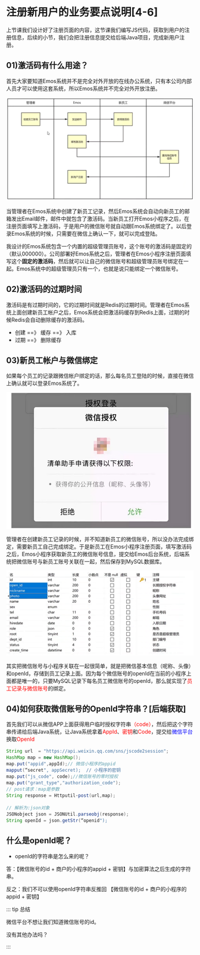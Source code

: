 # 注册新用户的业务要点说明[4-6]

上节课我们设计好了注册页面的内容，这节课我们编写JS代码，获取到用户的注册信息，后续的小节，我们会把注册信息提交给后端Java项目，完成新用户注册。

## 01)激活码有什么用途？

首先大家要知道Emos系统并不是完全对外开放的在线办公系统，只有本公司内部人员才可以使用这套系统，所以Emos系统并不完全对外开放注册。

![image-20231003171840951](06注册新用户的业务要点说明4-6.assets/image-20231003171840951.png)



当管理者在Emos系统中创建了新员工记录，然后Emos系统会自动向新员工的邮箱发出Email邮件，邮件中就包含了激活码。当新员工打开Emos小程序之后，在注册页面填写上激活码，于是用户的微信账号就自动跟Emos系统绑定了。以后登录Emos系统的时候，只需要在微信上确认一下，就可以完成登陆。

我设计的Emos系统包含一个内置的超级管理员账号，这个账号的激活码是固定的（默认000000）。公司部署好Emos系统之后，管理者在Emos小程序注册页面填写这个**固定的激活码**，然后就可以让自己的微信账号和超级管理员账号绑定在一起。Emos系统中的超级管理员只有一个，也就是说只能绑定一个微信账号。



## 02)激活码的过期时间

激活码是有过期时间的，它的过期时间就是Redis的过期时间。管理者在Emos系统上面创建新员工帐户之后，Emos系统会把激活码缓存到Redis上面，过期的时候Redis会自动删除缓存的激活码。

- 创建 ==》 缓存 ==》 入库
- 过期 ==》 删除缓存 

## 03)新员工帐户与微信绑定

如果每个员工的记录跟微信帐户绑定的话，那么每名员工登陆的时候，直接在微信上确认就可以登录Emos系统了。

![image-20231003172716303](06注册新用户的业务要点说明4-6.assets/image-20231003172716303.png)

管理者在创建新员工记录的时候，并不知道新员工的微信账号，所以没办法完成绑定，需要新员工自己完成绑定。于是新员工在Emos小程序注册页面，填写激活码之后，Emos小程序获取新员工的微信账号信息，提交给Emos后台系统，后端系统把微信账号与新员工账号关联在一起，然后保存到MySQL数据库。

![image-20231003172830018](06注册新用户的业务要点说明4-6.assets/image-20231003172830018.png)

其实把微信账号与小程序关联在一起很简单，就是把微信基本信息（呢称、头像）和openId，存储到员工记录上面。因为每个微信账号的openId在当前的小程序上面都是唯一的，只要MySQL记录下每名员工微信账号的openId，那么就实现了<font color='red'>员工记录与微信账号</font>的绑定。



## 04)如何获取微信账号的Openld字符串？[后端获取]

首先我们可以从微信APP上面获得用户临时授权字符串<font color='red'>（code）</font>，然后把这个字符串传递给后端Java系统，让Java系统拿着<font color='red'>AppId</font>、<font color='red'>密钥</font>和<font color='red'>Code</font>，提交给<font color='blue'>微信平台</font>换取<font color='red'>OpenId</font>

```java
String url  = "https://api.weixin.qq.com/sns/jscode2session";
HashMap map = new HashMap();
map.put("appid",appId);// 微信小程序的appid
mapput(“secret", appSecret);  // 小程序的密钥
map.put("js_code", code);//微信账号的零时授权
map.put("grant_type","authorization_code");
// post请求：map是参数     
String response = Httputil·post(url,map);
       
// 解析为:json对象
JSONobject json = JSONUtil.parseobj(response);
String openId = json.getStr(“openid");

```





## 什么是openId呢？

- openId的字符串是怎么来的呢？

答：【微信账号的id + 商户的小程序的appid + 密钥】与加密算法之后生成的字符串。

反之：我们不可以使用openId字符串反推回 【微信账号的id + 商户的小程序的appid + 密钥】

::: tip 总结

微信平台不想让我们知道微信账号的id。

没有其他办法吗？

:::






